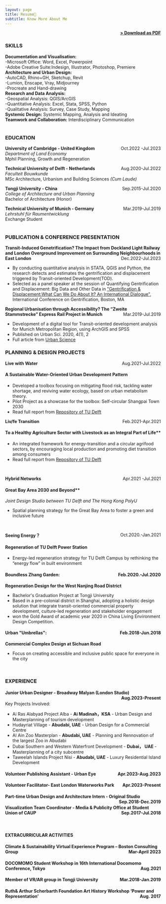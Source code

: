 ```yaml
---
layout: page
title: Resume📑
subtitle: Know More About Me
---
```


<span style="float: right; "><a href="{{ '/assets/cv-website1208-Jiaqi.pdf' | prepend: site.baseurl }}"><strong>> Download as PDF</strong></a> </span>
<br>

### SKILLS
**Documentation and Visualisation:**  
-Microsoft Office: Word, Excel, Powerpoint  
-Adobe Creative Suite:Indesign, Illustrator, Photoshop, Premiere<br>
**Architecture and Urban Design:**  
-AutoCAD, Rhino+GH, Sketchup, Revit  
-Lumion, Enscape, Vray, Midjourney  
-Procreate and Hand-drawing <br>
**Research and Data Analysis:**  
-Geospatial Analysis: QGIS/ArcGIS     
-Quantitative Analysis: Excel, Stata, SPSS, Python  
-Qualitative Analysis: Survey, Case Study, Mapping   
**Systemic Design:** Systemic Mapping, Analysis and Ideating  
**Teamwork and Collaboration:** Interdisciplinary Communication  
<br>

### EDUCATION

**University of Cambridge - United Kingdom** <span style="float: right; ">Oct.2022 -Jul.2023</span><br>
*Department of Land Economy*  
Mphil Planning, Growth and Regeneration 
<br>

**Technical University of Delft - Netherlands** <span style="float: right; ">Aug.2020-Jul.2022</span>  
*Faculteit Bouwkunde*  
MSc Architecture, Urbanism and Building Sciences *(Cum Laude)* 
<br>

**Tongji University - China** <span style="float: right; ">Sep.2015-Jul.2020</span> <br>
*College of Architecture and Urban Planning*   
Bachelor of Architecture (Honor)
<br>

**Technical University of Munich - Germany** <span style="float: right; ">Mar.2019-Jul.2019</span> <br>
*Lehrstuhl für Raumentwicklung*  
Exchange Student  
<br>

### PUBLICATION & CONFERENCE PRESENTATION

**Transit-Induced Genetrification? The Impact from Dockland Light Railway and London Overground Improvement on Surrounding Neighbourhoods in East London** <span style="float: right; ">Dec.2022-Jul.2023</span> 
 - By conducting quantitative analysis in STATA, QGIS and Python, the research detects and estimates the gentrification and displacement triggered by Transit-oriented Development(TOD). 
 - Selected as a panel speaker at the session of Quantifying Gentrification and Displacement: Big Data and Other Data in ["Gentrification & Displacement:What Can We Do About It? An International Dialogue"](https://sites.bu.edu/gentrification/speakers/), International Conference on Gentrification, Boston, MA

**Regional Urbanisation through Accessibility? The “Zweite Stammstrecke” Express Rail Project in Munich**<span style="float: right; ">Mar.2019-Jul.2019</span> 
 - Development of a digital tool for Transit-oriented development analysis for Munich Metropolitan Region, using ArchGIS and SPSS <br>
 - Published on Urban Sci. 2020, 4(1), 2
 - Full article from [Urban Science](https://doi.org/10.3390/urbansci4010002)

### PLANNING & DESIGN PROJECTS
**Live with Water** <span style="float: right; ">Aug.2021-Jul.2022</span>  
#### A Sustainable Water-Oriented Urban Development Pattern
 - Developed a toolbox focusing on mitigating flood risk, tackling water shortage, and reviving water ecology, based on urban metabolism theory.
 - Pilot Project as a showcase for the toolbox: Self-circular Shangpai Town 2030 <br>
 - Read full report from [Repository of TU Delft](http://resolver.tudelft.nl/uuid:ec611a54-07c1-4801-9bbd-2d4afd8ac120) 

**Liv/fe Transition** <span style="float: right; ">Feb.2021-Apr.2021</span>  
#### To a Healthy Agriculture Sector with Livestock as an Integral Part of Life**
- An integrated framework for energy-transition and a circular agrifood sectors, by encouraging local production and promoting diet transition among consumers <br>
- Read full report from [Repository of TU Delft](http://resolver.tudelft.nl/uuid:95a96a98-3ec6-4857-b1d3-48089b326c4d)

<br>

**Hybrid Networks** <span style="float: right; ">Apr.2021 -Jul.2021</span>  
#### Great Bay Area 2030 and Beyond**  
*Joint Design Studio between TU Delft and The Hong Kong PolyU*  
- Spatial planning strategy for the Great Bay Area to foster a green and inclusive future

<br>

**Seeing Energy？**<span style="float: right; ">Oct.2020.-Jan.2021</span>  
#### Regeneration of TU Delft Power Station  
- Energy-led regeneration strategy for TU Delft Campus by rethinking the “energy flow” in built environment


#### Boundless Zhang Garden: <span style="float: right; ">Feb.2020.-Jul.2020</span>  
**Regeneration Design for the West Nanjing Road District**
- Bachelor's Graduation Project at Tongji University
- Based in a pre-colonial district in Shanghai, adopting a holistic design solution that integrate transit-oriented commercial property development, culture-led regeneration and stakeholder engagement
- won the Gold Award of academic year 2020 in China Living Environment Design Competition.

#### Urban "Umbrellas":  <span style="float: right; ">Feb.2018-Jun.2018</span>  
**Commercial Complex Design at Sichuan Road**
- Focus on creating accessible and inclusive public space for everyone in the city


<br>

### EXPERIENCE

#### Junior Urban Designer - **Broadway Malyan (London Studio)** <span style="float: right; ">Aug.2023-Present</span> 
Key Projects Involved:

- Ai Ras Alabyad Project Alba - **Ai Madinah，KSA**
	    - Urban Design and Masterplanning of tourism development
- Hudayriat Village - **Abudabi, UAE**
	    - Urban Design for a Commercial Centre
- Al Ain Zoo Masterplan -  **Abudabi, UAE**
	    - Planning and Rennovation of the largest Zoo in Abudabi
- Dubai Southern and Western Waterfront Development - **Dubai， UAE**
	    - Masterplanning of a city subcentre
- Taweelah Islands Project Nisi - **Abudabi, UAE**
	    - Luxury Residential Island Development
    

#### Volunteer Publishing Assistant - **Urban Eye** <span style="float: right; ">Apr.2023-Aug.2023</span>  
 
#### Volunteer Facilitator- **East London Waterworks Park** <span style="float: right; ">Apr.2023-Present</span>  

#### Part-time Urban Design and Architecture Intern - **Original Studio** <span style="float: right; ">Sep.2018-Dec.2019</span>  

#### Visualization Team Coordinator - **Media & Publicity Office at Student Union of CAUP** <span style="float: right; ">Sep.2017-Jul.2018</span>  

<br>

#### EXTRACURRICULAR ACTIVITIES

#### Climate & Sustainability Virtual Experience Program – **Boston Consulting Group** <span style="float: right; ">Mar-April 2023</span>  
#### DOCOMOMO Student Workshop in **16th International Docomomo Conference**, Tokyo <span style="float: right; ">Aug.2021</span>  
#### Member of VR/AR group in Tongji University <span style="float: right; ">Mar.2018-Jan.2019</span>  
#### **Ruth& Arthur Scherbarth Foundation** Art History Workshop ‘Power and Representation’<span style="float: right; ">Aug. 2017</span>  
